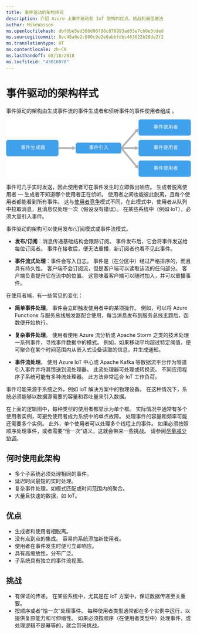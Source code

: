 ```yaml
---
title: 事件驱动的架构样式
description: 介绍 Azure 上事件驱动和 IoT 架构的优点、挑战和最佳做法
author: MikeWasson
ms.openlocfilehash: dbf6be5ed386d06f96c876993ad03e7cb0e3dded
ms.sourcegitcommit: 8ec48a0e2c080c9e2e0abbfdbc463622b28de2f2
ms.translationtype: HT
ms.contentlocale: zh-CN
ms.lasthandoff: 08/18/2018
ms.locfileid: "43016078"
---
```

# <a name="event-driven-architecture-style"></a>事件驱动的架构样式

事件驱动的架构由生成事件流的事件生成者和侦听事件的事件使用者组成 。 

![](./images/event-driven.svg)

事件可几乎实时发送，因此使用者可在事件发生时立即做出响应。 生成者脱离使用者 &mdash; 生成者不知道哪个使用者正在侦听。 使用者之间也能彼此脱离，且每个使用者都能看到所有事件。 这与[使用者竞争][competing-consumers]模式不同，在此模式中，使用者从队列中拉取消息，且消息仅处理一次（假设没有错误）。 在某些系统中（例如 IoT），必须大量引入事件。

事件驱动的架构可以使用发布/订阅模式或事件流模式。 

- **发布/订阅**：消息传递基础结构会跟踪订阅。 事件发布后，它会将事件发送给每位订阅者。 事件在接收后，便无法重播，新订阅者也看不见此事件。 

- **事件流式处理**：事件会写入日志。 事件是（在分区中）经过严格排序的，而且具有持久性。 客户端不会订阅流，但是客户端可以读取该流的任何部分。 客户端负责提升它在流中的位置。 这意味着客户端可以随时加入，并可以重播事件。

在使用者端，有一些常见的变化：

- **简单事件处理**。 事件会立即触发使用者中的某项操作。 例如，可以将 Azure Functions 与服务总线触发器配合使用，每当消息发布到服务总线主题后，函数便开始执行。

- **复杂事件处理**。 使用者使用 Azure 流分析或 Apache Storm 之类的技术处理一系列事件，寻找事件数据中的模式。 例如，如果移动平均超过特定阈值，便可聚合在某个时间范围内从嵌入式设备读取的信息，并生成通知。 

- **事件流处理**。 使用 Azure IoT 中心或 Apache Kafka 等数据流平台作为管道引入事件并将其馈送到流处理器。 此流处理器可处理或转换流。 不同应用程序子系统可能有多种流处理器。 此方法非常适合 IoT 工作负荷。

事件可能来源于系统之外，例如 IoT 解决方案中的物理设备。 在这种情况下，系统必须能够以数据源需要的容量和吞吐量来引入数据。

在上面的逻辑图中，每种类型的使用者都显示为单个框。 实际情况中通常有多个使用者实例，可避免使用者成为系统中的单点故障。 处理事件的容量和频率可能还需要多个实例。 此外，单个使用者可以处理多个线程上的事件。 如果必须按照顺序处理事件，或者需要“恰一次”语义，这就会带来一些挑战。 请参阅[尽量减少协调][minimize-coordination]。 

## <a name="when-to-use-this-architecture"></a>何时使用此架构

- 多个子系统必须处理相同的事件。 
- 延迟时间最短的实时处理。
- 复杂事件处理，如模式匹配或时间范围内的聚合。
- 大量且快速的数据，如 IoT。

## <a name="benefits"></a>优点

- 生成者和使用者相脱离。
- 没有点到点的集成。 容易向系统添加新使用者。
- 使用者在事件发生时便可立即响应。 
- 具有高缩放性，分布广泛。 
- 子系统具有独立的事件流视图。

## <a name="challenges"></a>挑战

- 有保证的传递。 在某些系统中，尤其是在 IoT 方案中，保证数据传递至关重要。
- 按顺序或者“恰一次”处理事件。 每种使用者类型通常都在多个实例中运行，以提供复原能力和可伸缩性。 如果必须按顺序（在使用者类型中）处理事件，或处理逻辑不是幂等的，就会带来挑战。

 <!-- links -->

[competing-consumers]: ../../patterns/competing-consumers.md
[minimize-coordination]: ../design-principles/minimize-coordination.md


